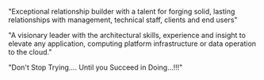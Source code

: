 "Exceptional relationship builder with a talent for forging solid, lasting relationships with management, technical staff, clients and end users"

"A visionary leader with the architectural skills, experience and insight to elevate any application, computing platform infrastructure or data operation to the cloud."

"Don't Stop Trying.... Until you Succeed in Doing...!!!"
